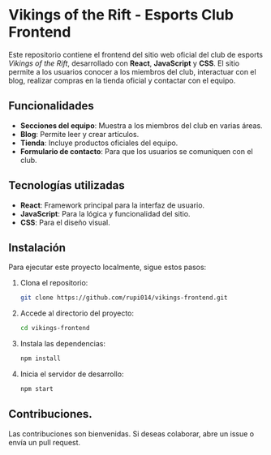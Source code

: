# Vikings of the Rift - Esports Club Frontend

Este repositorio contiene el frontend del sitio web oficial del club de esports *Vikings of the Rift*, desarrollado con **React**, **JavaScript** y **CSS**. El sitio permite a los usuarios conocer a los miembros del club, interactuar con el blog, realizar compras en la tienda oficial y contactar con el equipo.

## Funcionalidades

- **Secciones del equipo**: Muestra a los miembros del club en varias áreas.
- **Blog**: Permite leer y crear artículos.
- **Tienda**: Incluye productos oficiales del equipo.
- **Formulario de contacto**: Para que los usuarios se comuniquen con el club.

## Tecnologías utilizadas

- **React**: Framework principal para la interfaz de usuario.
- **JavaScript**: Para la lógica y funcionalidad del sitio.
- **CSS**: Para el diseño visual.

## Instalación

Para ejecutar este proyecto localmente, sigue estos pasos:

1. Clona el repositorio:

   ```bash
   git clone https://github.com/rupi014/vikings-frontend.git

2. Accede al directorio del proyecto:

   ```bash
   cd vikings-frontend

3. Instala las dependencias:

   ```bash
   npm install

4. Inicia el servidor de desarrollo:

   ```bash
   npm start

## Contribuciones.

Las contribuciones son bienvenidas. Si deseas colaborar, abre un issue o envía un pull request.

